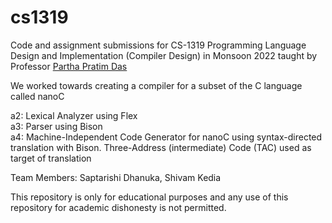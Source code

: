 # cs1319

Code and assignment submissions for CS-1319 Programming Language Design and Implementation (Compiler Design) in Monsoon 2022 taught by Professor [Partha Pratim Das](https://www.iitkgp.ac.in/department/CS/faculty/cs-ppd)

We worked towards creating a compiler for a subset of the C language called nanoC

a2: Lexical Analyzer using Flex\
a3: Parser using Bison\
a4: Machine-Independent Code Generator for nanoC using syntax-directed translation with Bison. Three-Address (intermediate) Code (TAC) used as target of translation

Team Members: Saptarishi Dhanuka, Shivam Kedia

This repository is only for educational purposes and any use of this repository for academic dishonesty is not permitted.
